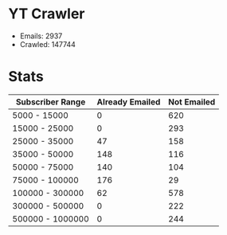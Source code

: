# YT Crawler
- Emails: 2937
- Crawled: 147744

# Stats
| Subscriber Range  | Already Emailed | Not Emailed |
|-------|-------|-------|
| 5000 - 15000 | 0 | 620 |
| 15000 - 25000 | 0 | 293 |
| 25000 - 35000 | 47 | 158 |
| 35000 - 50000 | 148 | 116 |
| 50000 - 75000 | 140 | 104 |
| 75000 - 100000 | 176 | 29 |
| 100000 - 300000 | 62 | 578 |
| 300000 - 500000 | 0 | 222 |
| 500000 - 1000000 | 0 | 244 |
